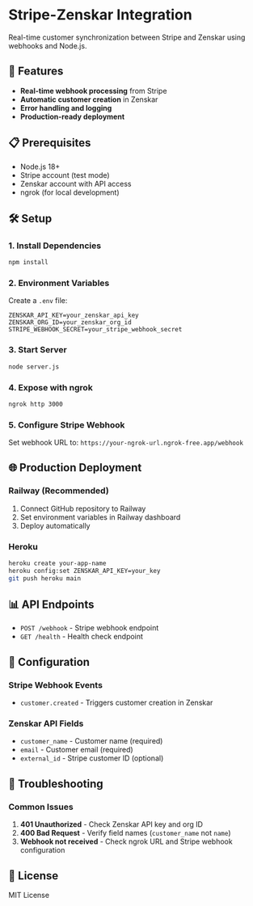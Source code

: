 # Stripe-Zenskar Integration

Real-time customer synchronization between Stripe and Zenskar using webhooks and Node.js.

## 🚀 Features

- **Real-time webhook processing** from Stripe
- **Automatic customer creation** in Zenskar
- **Error handling and logging**
- **Production-ready deployment**

## 📋 Prerequisites

- Node.js 18+
- Stripe account (test mode)
- Zenskar account with API access
- ngrok (for local development)

## 🛠️ Setup

### 1. Install Dependencies
```bash
npm install
```

### 2. Environment Variables
Create a `.env` file:
```env
ZENSKAR_API_KEY=your_zenskar_api_key
ZENSKAR_ORG_ID=your_zenskar_org_id
STRIPE_WEBHOOK_SECRET=your_stripe_webhook_secret
```

### 3. Start Server
```bash
node server.js
```

### 4. Expose with ngrok
```bash
ngrok http 3000
```

### 5. Configure Stripe Webhook
Set webhook URL to: `https://your-ngrok-url.ngrok-free.app/webhook`

## 🌐 Production Deployment

### Railway (Recommended)
1. Connect GitHub repository to Railway
2. Set environment variables in Railway dashboard
3. Deploy automatically

### Heroku
```bash
heroku create your-app-name
heroku config:set ZENSKAR_API_KEY=your_key
git push heroku main
```

## 📊 API Endpoints

- `POST /webhook` - Stripe webhook endpoint
- `GET /health` - Health check endpoint

## 🔧 Configuration

### Stripe Webhook Events
- `customer.created` - Triggers customer creation in Zenskar

### Zenskar API Fields
- `customer_name` - Customer name (required)
- `email` - Customer email (required)
- `external_id` - Stripe customer ID (optional)

## 🚨 Troubleshooting

### Common Issues
1. **401 Unauthorized** - Check Zenskar API key and org ID
2. **400 Bad Request** - Verify field names (`customer_name` not `name`)
3. **Webhook not received** - Check ngrok URL and Stripe webhook configuration

## 📝 License

MIT License 